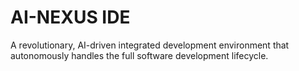 # AI-NEXUS IDE

A revolutionary, AI-driven integrated development environment that autonomously handles the full software development lifecycle.